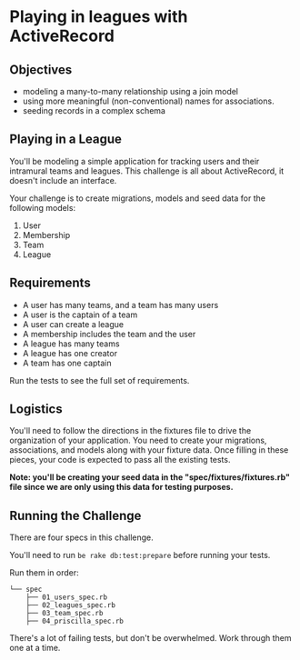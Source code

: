 # Playing in leagues with ActiveRecord

## Objectives
* modeling a many-to-many relationship using a join model
* using more meaningful (non-conventional) names for associations.
* seeding records in a complex schema

## Playing in a League
You'll be modeling a simple application for tracking users and their intramural teams and leagues. This challenge is all about ActiveRecord, it doesn't include an interface.

Your challenge is to create migrations, models and seed data for the following models:

1. User
2. Membership
3. Team
4. League

## Requirements
* A user has many teams, and a team has many users
* A user is the captain of a team 
* A user can create a league
* A membership includes the team and the user
* A league has many teams
* A league has one creator
* A team has one captain

Run the tests to see the full set of requirements.

## Logistics
You'll need to follow the directions in the fixtures file to drive the organization of your application. You need to create your migrations, associations, and models along with your fixture data. Once filling in these pieces, your code is expected to pass all the existing tests.

**Note: you'll be creating your seed data in the "spec/fixtures/fixtures.rb" file since we are only using this data for testing purposes.**

## Running the Challenge
There are four specs in this challenge. 

You'll need to run `be rake db:test:prepare` before running your tests.

Run them in order:

```
└── spec
    ├── 01_users_spec.rb
    ├── 02_leagues_spec.rb
    ├── 03_team_spec.rb
    ├── 04_priscilla_spec.rb
```

There's a lot of failing tests, but don't be overwhelmed. Work through them one at a time.
